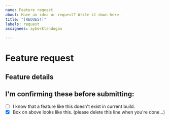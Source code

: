 ```yaml
---
name: Feature request
about: Have an idea or request? Write it down here.
title: "[REQUEST]"
labels: request
assignees: ayberktandogan

---
```


# Feature request

## Feature details
<!--
 - One request for one issue. Please open another issue if you have multiple ideas/requests.
 - Write the details here.
 - Is it going to belong to some specific page or component?
-->

## I'm confirming these before submitting:
- [ ] I know that a feature like this doesn't exist in current build.
- [x] Box on above looks like this. (please delete this line when you're done...)
<!--
  If the box is not ticked, issue will be closed without any notice.
-->
